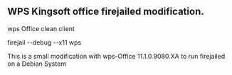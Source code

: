 ## WPS Kingsoft office firejailed modification.


wps Office clean client 

firejail --debug --x11 wps

This is a small modification with wps-Office 11.1.0.9080.XA to run firejailed on a Debian System
